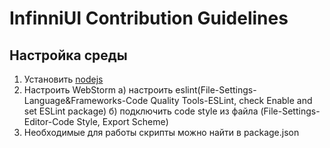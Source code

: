 # InfinniUI Contribution Guidelines

## Настройка среды
1) Установить [nodejs](https://nodejs.org/)
2) Настроить WebStorm
а) настроить eslint(File-Settings-Language&Frameworks-Code Quality Tools-ESLint, check Enable and set ESLint package)
б) подключить code style из файла (File-Settings-Editor-Code Style, Export Scheme)
3) Необходимые для работы скрипты можно найти в package.json